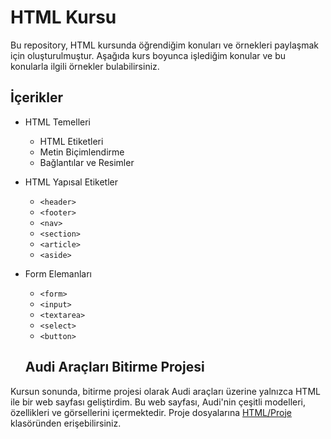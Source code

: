 # HTML Kursu

Bu repository, HTML kursunda öğrendiğim konuları ve örnekleri paylaşmak için oluşturulmuştur. Aşağıda kurs boyunca işlediğim konular ve bu konularla ilgili örnekler bulabilirsiniz.

## İçerikler

- HTML Temelleri
  - HTML Etiketleri
  - Metin Biçimlendirme
  - Bağlantılar ve Resimler
- HTML Yapısal Etiketler
  - `<header>`
  - `<footer>`
  - `<nav>`
  - `<section>`
  - `<article>`
  - `<aside>`
- Form Elemanları
  - `<form>`
  - `<input>`
  - `<textarea>`
  - `<select>`
  - `<button>`
 
  ## Audi Araçları Bitirme Projesi

Kursun sonunda, bitirme projesi olarak Audi araçları üzerine yalnızca HTML ile bir web sayfası geliştirdim. Bu web sayfası, Audi'nin çeşitli modelleri, özellikleri ve görsellerini içermektedir. Proje dosyalarına [HTML/Proje](HTML/Proje) klasöründen erişebilirsiniz.
